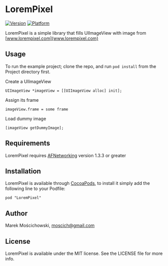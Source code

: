 # LoremPixel

[![Version](http://cocoapod-badges.herokuapp.com/v/LoremPixel/badge.png)](http://cocoadocs.org/docsets/LoremPixel)
[![Platform](http://cocoapod-badges.herokuapp.com/p/LoremPixel/badge.png)](http://cocoadocs.org/docsets/LoremPixel)

LoremPixel is a simple library that fills UIImageView with image from [www.lorempixel.com](www.lorempixel.com)

## Usage

To run the example project; clone the repo, and run `pod install` from the Project directory first.

Create a UIImageView

	UIImageView *imageView = [[UIImageView alloc] init];

Assign its frame

	imageView.frame = some frame

Load dummy image

	[imageView getDummyImage];

## Requirements

LoremPixel requires [AFNetworking](https://github.com/AFNetworking/AFNetworking) version 1.3.3 or greater

## Installation

LoremPixel is available through [CocoaPods](http://cocoapods.org), to install
it simply add the following line to your Podfile:

    pod "LoremPixel"

## Author

Marek Mościchowski, moscich@gmail.com

## License

LoremPixel is available under the MIT license. See the LICENSE file for more info.

